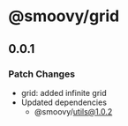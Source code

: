 # @smoovy/grid

## 0.0.1

### Patch Changes

- grid: added infinite grid
- Updated dependencies
  - @smoovy/utils@1.0.2
